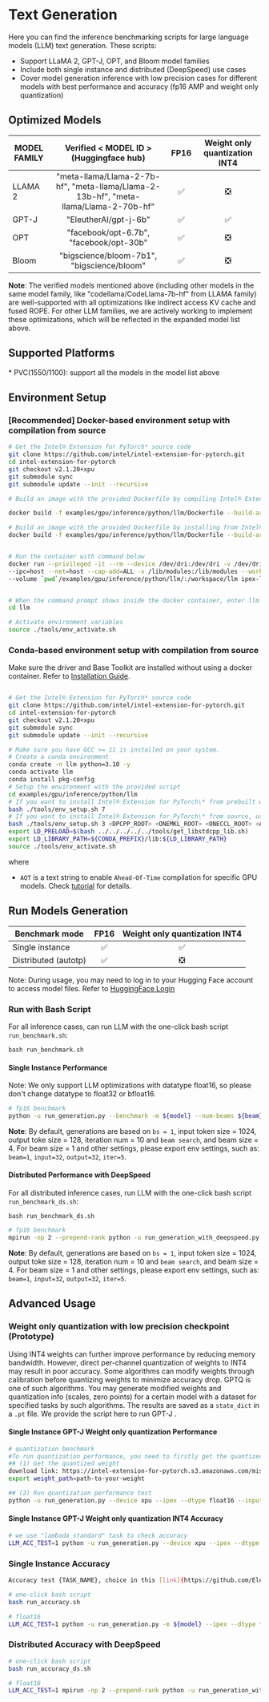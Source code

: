 # Text Generation

Here you can find the inference benchmarking scripts for large language models (LLM) text generation. These scripts:

- Support LLaMA 2, GPT-J, OPT, and Bloom model families
- Include both single instance and distributed (DeepSpeed) use cases
- Cover model generation inference with low precision cases for different models with best performance and accuracy (fp16 AMP and weight only quantization)



## Optimized Models

| MODEL FAMILY | Verified < MODEL ID > (Huggingface hub)| FP16 | Weight only quantization INT4 |
|---|:---:|:---:|:---:|
|LLAMA 2| "meta-llama/Llama-2-7b-hf", "meta-llama/Llama-2-13b-hf", "meta-llama/Llama-2-70b-hf" | ✅ | ❎ |
|GPT-J| "EleutherAI/gpt-j-6b" | ✅ | ✅ |
|OPT|"facebook/opt-6.7b", "facebook/opt-30b"| ✅ | ❎ |
|Bloom|"bigscience/bloom-7b1", "bigscience/bloom"| ✅ | ❎ |


**Note**: The verified models mentioned above (including other models in the same model family, like "codellama/CodeLlama-7b-hf" from LLAMA family) are well-supported with all optimizations like indirect access KV cache and fused ROPE. For other LLM families, we are actively working to implement these optimizations, which will be reflected in the expanded model list above. 

## Supported Platforms

\* PVC(1550/1100): support all the models in the model list above<br /> 


## Environment Setup


### [Recommended] Docker-based environment setup with compilation from source



```bash
# Get the Intel® Extension for PyTorch* source code
git clone https://github.com/intel/intel-extension-for-pytorch.git
cd intel-extension-for-pytorch
git checkout v2.1.20+xpu
git submodule sync
git submodule update --init --recursive

# Build an image with the provided Dockerfile by compiling Intel® Extension for PyTorch* from source

docker build -f examples/gpu/inference/python/llm/Dockerfile --build-arg GID_RENDER=$(getent group render | sed -E 's,^render:[^:]*:([^:]*):.*$,\1,') --build-arg COMPILE=ON -t ipex-llm:2.1.20 .

# Build an image with the provided Dockerfile by installing from Intel® Extension for PyTorch* prebuilt wheel files
docker build -f examples/gpu/inference/python/llm/Dockerfile --build-arg GID_RENDER=$(getent group render | sed -E 's,^render:[^:]*:([^:]*):.*$,\1,') -t ipex-llm:2.1.20 .


# Run the container with command below
docker run --privileged -it --rm --device /dev/dri:/dev/dri -v /dev/dri/by-path:/dev/dri/by-path \
--ipc=host --net=host --cap-add=ALL -v /lib/modules:/lib/modules --workdir /workspace  \
--volume `pwd`/examples/gpu/inference/python/llm/:/workspace/llm ipex-llm:2.1.20 /bin/bash


# When the command prompt shows inside the docker container, enter llm examples directory
cd llm

# Activate environment variables
source ./tools/env_activate.sh
```

### Conda-based environment setup with compilation from source

Make sure the driver and Base Toolkit are installed without using a docker container. Refer to [Installation Guide](https://intel.github.io/intel-extension-for-pytorch/#installation?platform=gpu&version=v2.1.10%2Bxpu&os=linux%2Fwsl2&package=source).



```bash

# Get the Intel® Extension for PyTorch* source code
git clone https://github.com/intel/intel-extension-for-pytorch.git
cd intel-extension-for-pytorch
git checkout v2.1.20+xpu
git submodule sync
git submodule update --init --recursive

# Make sure you have GCC >= 11 is installed on your system.
# Create a conda environment
conda create -n llm python=3.10 -y
conda activate llm
conda install pkg-config
# Setup the environment with the provided script
cd examples/gpu/inference/python/llm
# If you want to install Intel® Extension for PyTorch\* from prebuilt wheel files, use the command below:
bash ./tools/env_setup.sh 7
# If you want to install Intel® Extension for PyTorch\* from source, use the commands below:
bash ./tools/env_setup.sh 3 <DPCPP_ROOT> <ONEMKL_ROOT> <ONECCL_ROOT> <AOT>
export LD_PRELOAD=$(bash ../../../../../tools/get_libstdcpp_lib.sh)
export LD_LIBRARY_PATH=${CONDA_PREFIX}/lib:${LD_LIBRARY_PATH}
source ./tools/env_activate.sh

```

where <br />
- `AOT` is a text string to enable `Ahead-Of-Time` compilation for specific GPU models. Check [tutorial](../../../../../docs/tutorials/technical_details/AOT.md) for details.<br />

 
## Run Models Generation

| Benchmark mode | FP16 | Weight only quantization INT4 |
|---|:---:|:---:|
|Single instance | ✅ | ✅ |
| Distributed (autotp) |  ✅ | ❎ |


Note: During usage, you may need to log in to your Hugging Face account to access model files. Refer to [HuggingFace Login](https://huggingface.co/docs/huggingface_hub/quick-start#login)

### Run with Bash Script

For all inference cases, can run LLM with the one-click bash script `run_benchmark.sh`:
```
bash run_benchmark.sh
```

#### Single Instance Performance

Note: We only support LLM optimizations with datatype float16, so please don't change datatype to float32 or bfloat16.

```bash
# fp16 benchmark
python -u run_generation.py --benchmark -m ${model} --num-beams ${beam} --num-iter ${iter} --batch-size ${bs} --input-tokens ${input} --max-new-tokens ${output} --device xpu --ipex --dtype float16 --token-latency
```

**Note**: By default, generations are based on `bs = 1`, input token size = 1024, output toke size = 128, iteration num = 10 and `beam search`, and beam size = 4. For beam size = 1 and other settings, please export env settings, such as: `beam=1`, `input=32`, `output=32`, `iter=5`.

#### Distributed Performance with DeepSpeed

For all distributed inference cases, run LLM with the one-click bash script `run_benchmark_ds.sh`:
```
bash run_benchmark_ds.sh
```

```bash
# fp16 benchmark
mpirun -np 2 --prepend-rank python -u run_generation_with_deepspeed.py --benchmark -m ${model} --num-beams ${beam} --num-iter ${iter} --batch-size ${bs} --input-tokens ${input} --max-new-tokens ${output} --device xpu --ipex --dtype float16 --token-latency
```

**Note**: By default, generations are based on `bs = 1`, input token size = 1024, output toke size = 128, iteration num = 10 and `beam search`, and beam size = 4. For beam size = 1 and other settings, please export env settings, such as: `beam=1`, `input=32`, `output=32`, `iter=5`.

## Advanced Usage

### Weight only quantization with low precision checkpoint (Prototype)

Using INT4 weights can further improve performance by reducing memory bandwidth. However, direct per-channel quantization of weights to INT4 may result in poor accuracy. Some algorithms can modify weights through calibration before quantizing weights to minimize accuracy drop. GPTQ is one of such algorithms. You may generate modified weights and quantization info (scales, zero points) for a certain model with a dataset for specified tasks by such algorithms. The results are saved as a `state_dict` in a `.pt` file. We provide the script here to run GPT-J .

#### Single Instance GPT-J Weight only quantization Performance

```bash
# quantization benchmark
#To run quantization performance, you need to firstly get the quantized weight with step (1) and then run the performance benchmark with step (2)
## (1) Get the quantized weight
download link: https://intel-extension-for-pytorch.s3.amazonaws.com/miscellaneous/llm/xpu/gptj_int4_weight_master.pt
export weight_path=path-to-your-weight

## (2) Run quantization performance test
python -u run_generation.py --device xpu --ipex --dtype float16 --input-tokens ${input} --max-new-tokens ${output}  --token-latency --benchmark  --num-beams ${beam}  -m ${model} --woq --woq_checkpoint_path ${weight_path}
```

#### Single Instance GPT-J Weight only quantization INT4 Accuracy

```bash
# we use "lambada_standard" task to check accuracy
LLM_ACC_TEST=1 python -u run_generation.py --device xpu --ipex --dtype float16 -m ${model} --accuracy-only --acc-tasks ${task} --woq --woq_checkpoint_path ${weight_path}
```

### Single Instance Accuracy

```bash
Accuracy test {TASK_NAME}, choice in this [link](https://github.com/EleutherAI/lm-evaluation-harness/blob/master/docs/task_table.md), by default we use "lambada_standard"

# one-click bash script
bash run_accuracy.sh

# float16
LLM_ACC_TEST=1 python -u run_generation.py -m ${model} --ipex --dtype float16 --accuracy-only --acc-tasks ${task}
```

### Distributed Accuracy with DeepSpeed

```bash
# one-click bash script
bash run_accuracy_ds.sh

# float16
LLM_ACC_TEST=1 mpirun -np 2 --prepend-rank python -u run_generation_with_deepspeed.py -m ${model} --ipex --dtype float16 --accuracy-only --acc-tasks ${task} 2>&1
```

